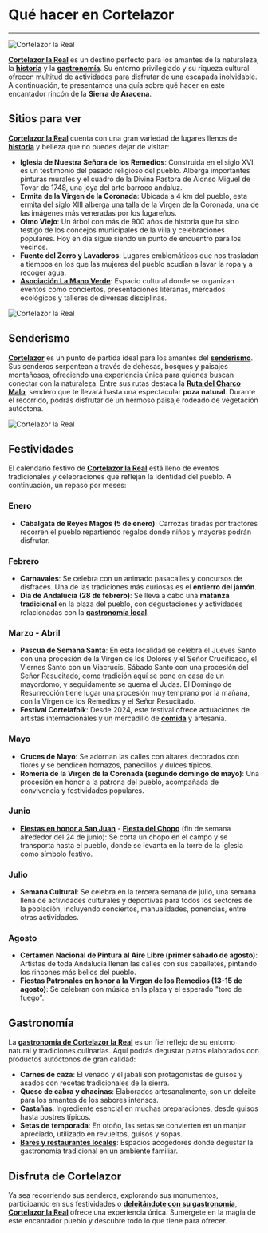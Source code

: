 ﻿# Qué hacer en Cortelazor
---

![Cortelazor la Real](/images/what-to-do/cortelazor.jpg)

[**Cortelazor la Real**](/es) es un destino perfecto para los amantes de la naturaleza, la [**historia**](/es/historia) y la [**gastronomía**](/es/donde-comer). Su entorno privilegiado y su riqueza cultural ofrecen multitud de actividades para disfrutar de una escapada inolvidable. A continuación, te presentamos una guía sobre qué hacer en este encantador rincón de la **Sierra de Aracena**.

## Sitios para ver

[**Cortelazor la Real**](/es) cuenta con una gran variedad de lugares llenos de [**historia**](/es/historia) y belleza que no puedes dejar de visitar:

- **Iglesia de Nuestra Señora de los Remedios**: Construida en el siglo XVI, es un testimonio del pasado religioso del pueblo. Alberga importantes pinturas murales y el cuadro de la Divina Pastora de Alonso Miguel de Tovar de 1748, una joya del arte barroco andaluz.
- **Ermita de la Virgen de la Coronada**: Ubicada a 4 km del pueblo, esta ermita del siglo XIII alberga una talla de la Virgen de la Coronada, una de las imágenes más veneradas por los lugareños.
- **Olmo Viejo**: Un árbol con más de 900 años de historia que ha sido testigo de los concejos municipales de la villa y celebraciones populares. Hoy en día sigue siendo un punto de encuentro para los vecinos.
- **Fuente del Zorro y Lavaderos**: Lugares emblemáticos que nos trasladan a tiempos en los que las mujeres del pueblo acudían a lavar la ropa y a recoger agua.
- [**Asociación La Mano Verde**](https://www.facebook.com/profile.php?id=100089104958892): Espacio cultural donde se organizan eventos como conciertos, presentaciones literarias, mercados ecológicos y talleres de diversas disciplinas.

![Cortelazor la Real](/images/what-to-do/iglesia-nuestra-senora-remedios.jpg)

## Senderismo

[**Cortelazor**](/es) es un punto de partida ideal para los amantes del [**senderismo**](/es/senderismo). Sus senderos serpentean a través de dehesas, bosques y paisajes montañosos, ofreciendo una experiencia única para quienes buscan conectar con la naturaleza. Entre sus rutas destaca la [**Ruta del Charco Malo**](/es/senderismo#charco-malo), sendero que te llevará hasta una espectacular **poza natural**. Durante el recorrido, podrás disfrutar de un hermoso paisaje rodeado de vegetación autóctona.

![Cortelazor la Real](/images/what-to-do/charco-malo.jpg)

## Festividades

El calendario festivo de [**Cortelazor la Real**](/es) está lleno de eventos tradicionales y celebraciones que reflejan la identidad del pueblo. A continuación, un repaso por meses:

### Enero
- **Cabalgata de Reyes Magos (5 de enero)**: Carrozas tiradas por tractores recorren el pueblo repartiendo regalos donde niños y mayores podrán disfrutar.

### Febrero
- **Carnavales**: Se celebra con un animado pasacalles y concursos de disfraces. Una de las tradiciones más curiosas es el **entierro del jamón**.
- **Día de Andalucía (28 de febrero)**: Se lleva a cabo una **matanza tradicional** en la plaza del pueblo, con degustaciones y actividades relacionadas con la [**gastronomía local**](/es/donde-comer).

### Marzo - Abril
- **Pascua de Semana Santa**: En esta localidad se celebra el Jueves Santo con una procesión de la Virgen de los Dolores y el Señor Crucificado, el Viernes Santo con un Viacrucis, Sábado Santo con una procesión del Señor Resucitado, como tradición aquí se pone en casa de un mayordomo, y seguidamente se quema el Judas. El Domingo de Resurrección tiene lugar una procesión muy temprano por la mañana, con la Virgen de los Remedios y el Señor Resucitado.
- **Festival Cortelafolk**: Desde 2024, este festival ofrece actuaciones de artistas internacionales y un mercadillo de [**comida**](/es/donde-comer) y artesanía.

### Mayo
- **Cruces de Mayo**: Se adornan las calles con altares decorados con flores y se bendicen hornazos, panecillos y dulces típicos.
- **Romería de la Virgen de la Coronada (segundo domingo de mayo)**: Una procesión en honor a la patrona del pueblo, acompañada de convivencia y festividades populares.

### Junio
- [**Fiestas en honor a San Juan**](/es/blog/fiesta-del-chopo) - [**Fiesta del Chopo**](/es/blog/fiesta-del-chopo) (fin de semana alrededor del 24 de junio): Se corta un chopo en el campo y se transporta hasta el pueblo, donde se levanta en la torre de la iglesia como símbolo festivo.

### Julio
- **Semana Cultural**: Se celebra en la tercera semana de julio, una semana llena de actividades culturales y deportivas para todos los sectores de la población, incluyendo conciertos, manualidades, ponencias, entre otras actividades.

### Agosto
- **Certamen Nacional de Pintura al Aire Libre (primer sábado de agosto)**: Artistas de toda Andalucía llenan las calles con sus caballetes, pintando los rincones más bellos del pueblo.
- **Fiestas Patronales en honor a la Virgen de los Remedios (13-15 de agosto)**: Se celebran con música en la plaza y el esperado "toro de fuego".

## Gastronomía

La [**gastronomía de Cortelazor la Real**](/es/donde-comer) es un fiel reflejo de su entorno natural y tradiciones culinarias. Aquí podrás degustar platos elaborados con productos autóctonos de gran calidad:

- **Carnes de caza**: El venado y el jabalí son protagonistas de guisos y asados con recetas tradicionales de la sierra.
- **Queso de cabra y chacinas**: Elaborados artesanalmente, son un deleite para los amantes de los sabores intensos.
- **Castañas**: Ingrediente esencial en muchas preparaciones, desde guisos hasta postres típicos.
- **Setas de temporada**: En otoño, las setas se convierten en un manjar apreciado, utilizado en revueltos, guisos y sopas.
- [**Bares y restaurantes locales**](/es/donde-comer): Espacios acogedores donde degustar la gastronomía tradicional en un ambiente familiar.

## Disfruta de Cortelazor

Ya sea recorriendo sus senderos, explorando sus monumentos, participando en sus festividades o [**deleitándote con su gastronomía**](/es/donde-comer), [**Cortelazor la Real**](/es) ofrece una experiencia única. Sumérgete en la magia de este encantador pueblo y descubre todo lo que tiene para ofrecer.